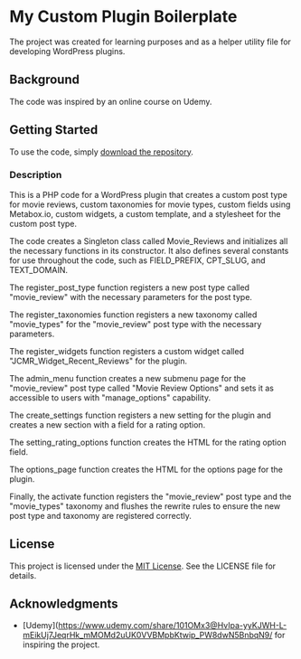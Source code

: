 # My Custom Plugin Boilerplate

The project was created for learning purposes and as a helper utility file for developing WordPress plugins.

## Background

The code was inspired by an online course on Udemy.

## Getting Started

To use the code, simply [download the repository](https://github.com/your-username/your-repo). 
<!-- and follow the instructions in the [documentation](https://github.com/your-username/your-repo/docs). -->
<!--
<details>
  <summary>Click to expand</summary>

This text will be hidden by default, but can be revealed by clicking on the summary.
</details>

-->

### Description
This is a PHP code for a WordPress plugin that creates a custom post type for movie reviews, custom taxonomies for movie types, custom fields using Metabox.io, custom widgets, a custom template, and a stylesheet for the custom post type.

The code creates a Singleton class called Movie_Reviews and initializes all the necessary functions in its constructor. It also defines several constants for use throughout the code, such as FIELD_PREFIX, CPT_SLUG, and TEXT_DOMAIN.

The register_post_type function registers a new post type called "movie_review" with the necessary parameters for the post type.

The register_taxonomies function registers a new taxonomy called "movie_types" for the "movie_review" post type with the necessary parameters.

The register_widgets function registers a custom widget called "JCMR_Widget_Recent_Reviews" for the plugin.

The admin_menu function creates a new submenu page for the "movie_review" post type called "Movie Review Options" and sets it as accessible to users with "manage_options" capability.

The create_settings function registers a new setting for the plugin and creates a new section with a field for a rating option.

The setting_rating_options function creates the HTML for the rating option field.

The options_page function creates the HTML for the options page for the plugin.

Finally, the activate function registers the "movie_review" post type and the "movie_types" taxonomy and flushes the rewrite rules to ensure the new post type and taxonomy are registered correctly.

## License

This project is licensed under the [MIT License](LICENSE). See the LICENSE file for details.

## Acknowledgments

* [Udemy](https://www.udemy.com/share/101OMx3@HvIpa-yyKJWH-L-mEikUj7JeqrHk_mMOMd2uUK0VVBMpbKtwip_PW8dwN5BnbqN9/ for inspiring the project.


